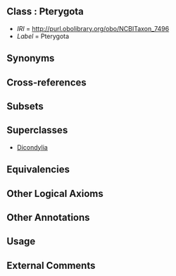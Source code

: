 
## Class : Pterygota <winged insects>

 * *IRI* = http://purl.obolibrary.org/obo/NCBITaxon_7496
 * *Label* = Pterygota <winged insects>

## Synonyms


## Cross-references


## Subsets


## Superclasses

 * [Dicondylia](../../NCBITaxon/12/NCBITaxon_85512.md)

## Equivalencies


## Other Logical Axioms


## Other Annotations


## Usage


## External Comments

